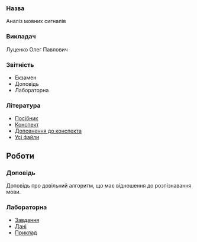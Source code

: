### Назва
Аналіз мовних сигналів

### Викладач
Луценко Олег Павлович

### Звітність
 - Екзамен
 - Доповідь
 - Лабораторна

### Література
 - [Посібник](./materials/Методичка)
 - [Конспект](./materials/Конспект.doc)
 - [Доповнення до конспекта](./materials/Дополнение%20к%20конспекту.doc)
 - [Усі файли](./materials/)


## Роботи

### Доповідь
Доповідь про довільний алгоритм, що має відношення до розпізнавання мови.

### Лабораторна
 - [Завдання](./lab/Задание.doc)
 - [Дані](./lab/SOUND.rar)
 - [Приклад](./lab/speech_rec.exe)

